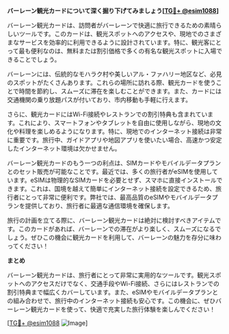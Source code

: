**バーレーン観光カードについて深く掘り下げてみましょう[[TG💪+ @esim1088](https://t.me/s/esim1088)]**

バーレーン観光カードは、訪問者がバーレーンで快適に旅行できるための素晴らしいツールです。このカードは、観光スポットへのアクセスや、現地でのさまざまなサービスを効率的に利用できるように設計されています。特に、観光客にとって最も便利なのは、無料または割引価格で多くの有名な観光スポットに入場できることでしょう。

バーレーンには、伝統的なモハラク村や美しいアル・ファハリー地区など、必見のスポットがたくさんあります。これらの場所に訪れる際、観光カードを使うことで時間を節約し、スムーズに滞在を楽しむことができます。また、カードには交通機関の乗り放題パスが付いており、市内移動も手軽に行えます。

さらに、観光カードにはWi-Fi接続やレストランでの割引特典も含まれています。これにより、スマートフォンやタブレットを自由に使用しながら、現地の文化や料理を楽しめるようになります。特に、現地でのインターネット接続は非常に重要です。旅行中、ガイドアプリや地図アプリを使いたい場合、高速かつ安定したインターネット環境は欠かせません。

バーレーン観光カードのもう一つの利点は、SIMカードやモバイルデータプランとのセット販売が可能なことです。最近では、多くの旅行者がeSIMを使用しています。eSIMは物理的なSIMカードを必要とせず、スマホに直接インストールできます。これは、国境を越えて簡単にインターネット接続を設定できるため、旅行者にとって非常に便利です。弊社では、最高品質のeSIMやモバイルデータプランを提供しており、旅行者に最適な通信環境を確保します。

旅行の計画を立てる際に、バーレーン観光カードは絶対に検討すべきアイテムです。このカードがあれば、バーレーンでの滞在がより楽しく、スムーズになるでしょう。ぜひこの機会に観光カードを利用して、バーレーンの魅力を存分に味わってください！

**まとめ**

バーレーン観光カードは、旅行者にとって非常に実用的なツールです。観光スポットへのアクセスだけでなく、交通手段やWi-Fi接続、さらにはレストランでの割引特典まで幅広くカバーしています。また、eSIMやモバイルデータプランとの組み合わせで、旅行中のインターネット接続も安心です。この機会に、ぜひバーレーン観光カードを使って、快適で充実した旅行体験を楽しんでください！

[[TG💪+ @esim1088](https://t.me/s/esim1088) ![Image](https://i.postimg.cc/Y0z9fWf4/image.png)]